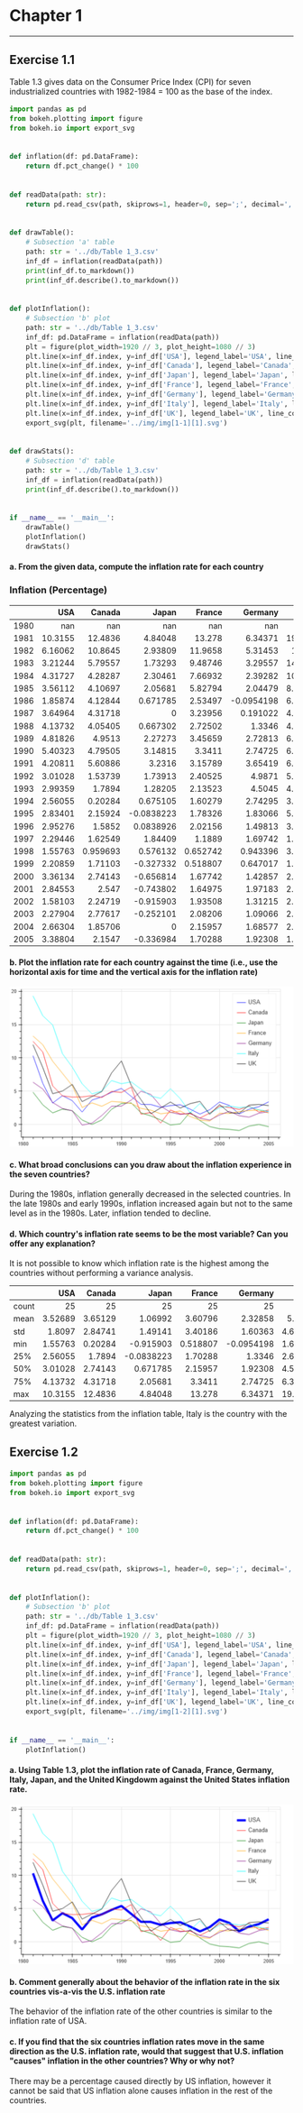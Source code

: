 # Chapter 1

***

## Exercise 1.1

Table 1.3 gives data on the Consumer Price Index (CPI) for seven industrialized countries with 1982-1984 = 100 as the
base of the index.

```python
import pandas as pd
from bokeh.plotting import figure
from bokeh.io import export_svg


def inflation(df: pd.DataFrame):
    return df.pct_change() * 100


def readData(path: str):
    return pd.read_csv(path, skiprows=1, header=0, sep=';', decimal=',', index_col=0)


def drawTable():
    # Subsection 'a' table
    path: str = '../db/Table 1_3.csv'
    inf_df = inflation(readData(path))
    print(inf_df.to_markdown())
    print(inf_df.describe().to_markdown())


def plotInflation():
    # Subsection 'b' plot
    path: str = '../db/Table 1_3.csv'
    inf_df: pd.DataFrame = inflation(readData(path))
    plt = figure(plot_width=1920 // 3, plot_height=1080 // 3)
    plt.line(x=inf_df.index, y=inf_df['USA'], legend_label='USA', line_color='blue')
    plt.line(x=inf_df.index, y=inf_df['Canada'], legend_label='Canada', line_color='red')
    plt.line(x=inf_df.index, y=inf_df['Japan'], legend_label='Japan', line_color='green')
    plt.line(x=inf_df.index, y=inf_df['France'], legend_label='France', line_color='orange')
    plt.line(x=inf_df.index, y=inf_df['Germany'], legend_label='Germany', line_color='purple')
    plt.line(x=inf_df.index, y=inf_df['Italy'], legend_label='Italy', line_color='cyan')
    plt.line(x=inf_df.index, y=inf_df['UK'], legend_label='UK', line_color='black')
    export_svg(plt, filename='../img/img[1-1][1].svg')


def drawStats():
    # Subsection 'd' table
    path: str = '../db/Table 1_3.csv'
    inf_df = inflation(readData(path))
    print(inf_df.describe().to_markdown())


if __name__ == '__main__':
    drawTable()
    plotInflation()
    drawStats()
```

#### a. From the given data, compute the inflation rate for each country

### Inflation (Percentage)

|      |       USA |     Canada |       Japan |     France |     Germany |     Italy |        UK |
|-----:|----------:|-----------:|------------:|-----------:|------------:|----------:|----------:|
| 1980 | nan       | nan        | nan         | nan        | nan         | nan       | nan       |
| 1981 |  10.3155  |  12.4836   |   4.84048   |  13.278    |   6.34371   |  19.3038  |  11.9745  |
| 1982 |   6.16062 |  10.8645   |   2.93809   |  11.9658   |   5.31453   |  16.313   |   8.53242 |
| 1983 |   3.21244 |   5.79557  |   1.73293   |   9.48746  |   3.29557   |  14.9373  |   4.61216 |
| 1984 |   4.31727 |   4.28287  |   2.30461   |   7.66932  |   2.39282   |  10.6151  |   5.01002 |
| 1985 |   3.56112 |   4.10697  |   2.05681   |   5.82794  |   2.04479   |   8.60987 |   6.01145 |
| 1986 |   1.85874 |   4.12844  |   0.671785  |   2.53497  |  -0.0954198 |   6.11065 |   3.42034 |
| 1987 |   3.64964 |   4.31718  |   0         |   3.23956  |   0.191022  |   4.59144 |   4.17755 |
| 1988 |   4.13732 |   4.05405  |   0.667302  |   2.72502  |   1.3346    |   4.98512 |   4.92899 |
| 1989 |   4.81826 |   4.9513   |   2.27273   |   3.45659  |   2.72813   |   6.59107 |   7.72293 |
| 1990 |   5.40323 |   4.79505  |   3.14815   |   3.3411   |   2.74725   |   6.11702 |   9.53437 |
| 1991 |   4.20811 |   5.60886  |   3.2316    |   3.15789  |   3.65419   |   6.39098 |   5.87045 |
| 1992 |   3.01028 |   1.53739  |   1.73913   |   2.40525  |   4.9871    |   5.30035 |   3.69662 |
| 1993 |   2.99359 |   1.7894   |   1.28205   |   2.13523  |   4.5045    |   4.25056 |   1.59803 |
| 1994 |   2.56055 |   0.20284  |   0.675105  |   1.60279  |   2.74295   |   3.91631 |   2.48034 |
| 1995 |   2.83401 |   2.15924  |  -0.0838223 |   1.78326  |   1.83066   |   5.36913 |   3.36482 |
| 1996 |   2.95276 |   1.5852   |   0.0838926 |   2.02156  |   1.49813   |   3.87065 |   2.45574 |
| 1997 |   2.29446 |   1.62549  |   1.84409   |   1.1889   |   1.69742   |   1.74528 |   3.12152 |
| 1998 |   1.55763 |   0.959693 |   0.576132  |   0.652742 |   0.943396  |   3.15253 |   3.45946 |
| 1999 |   2.20859 |   1.71103  |  -0.327332  |   0.518807 |   0.647017  |   1.66292 |   1.51515 |
| 2000 |   3.36134 |   2.74143  |  -0.656814  |   1.67742  |   1.42857   |   2.51989 |   2.98507 |
| 2001 |   2.84553 |   2.547    |  -0.743802  |   1.64975  |   1.97183   |   2.75981 |   1.74913 |
| 2002 |   1.58103 |   2.24719  |  -0.915903  |   1.93508  |   1.31215   |   2.51783 |   1.66994 |
| 2003 |   2.27904 |   2.77617  |  -0.252101  |   2.08206  |   1.09066   |   2.66066 |   2.89855 |
| 2004 |   2.66304 |   1.85706  |   0         |   2.15957  |   1.68577   |   2.19298 |   3.00469 |
| 2005 |   3.38804 |   2.1547   |  -0.336984  |   1.70288  |   1.92308   |   1.95084 |   2.82589 |

#### b. Plot the inflation rate for each country against the time (i.e., use the horizontal axis for time and the vertical axis for the inflation rate)

![alt_text](img/img%5B1-1%5D%5B1%5D.svg "Inflation Plot")

#### c. What broad conclusions can you draw about the inflation experience in the seven countries?

During the 1980s, inflation generally decreased in the selected countries. In the late 1980s and early 1990s, inflation
increased again but not to the same level as in the 1980s. Later, inflation tended to decline.

#### d. Which country's inflation rate seems to be the most variable? Can you offer any explanation?

It is not possible to know which inflation rate is the highest among the countries without performing a variance
analysis.

|       |      USA |   Canada |      Japan |    France |    Germany |    Italy |       UK |
|:------|---------:|---------:|-----------:|----------:|-----------:|---------:|---------:|
| count | 25       | 25       | 25         | 25        | 25         | 25       | 25       |
| mean  |  3.52689 |  3.65129 |  1.06992   |  3.60796  |  2.32858   |  5.9374  |  4.34481 |
| std   |  1.8097  |  2.84741 |  1.49141   |  3.40186  |  1.60363   |  4.69663 |  2.65462 |
| min   |  1.55763 |  0.20284 | -0.915903  |  0.518807 | -0.0954198 |  1.66292 |  1.51515 |
| 25%   |  2.56055 |  1.7894  | -0.0838223 |  1.70288  |  1.3346    |  2.66066 |  2.82589 |
| 50%   |  3.01028 |  2.74143 |  0.671785  |  2.15957  |  1.92308   |  4.59144 |  3.42034 |
| 75%   |  4.13732 |  4.31718 |  2.05681   |  3.3411   |  2.74725   |  6.39098 |  5.01002 |
| max   | 10.3155  | 12.4836  |  4.84048   | 13.278    |  6.34371   | 19.3038  | 11.9745  |

Analyzing the statistics from the inflation table, Italy is the country with the greatest variation.

## Exercise 1.2

```python
import pandas as pd
from bokeh.plotting import figure
from bokeh.io import export_svg


def inflation(df: pd.DataFrame):
    return df.pct_change() * 100


def readData(path: str):
    return pd.read_csv(path, skiprows=1, header=0, sep=';', decimal=',', index_col=0)


def plotInflation():
    # Subsection 'b' plot
    path: str = '../db/Table 1_3.csv'
    inf_df: pd.DataFrame = inflation(readData(path))
    plt = figure(plot_width=1920 // 3, plot_height=1080 // 3)
    plt.line(x=inf_df.index, y=inf_df['USA'], legend_label='USA', line_color='blue', line_width=5)
    plt.line(x=inf_df.index, y=inf_df['Canada'], legend_label='Canada', line_color='red')
    plt.line(x=inf_df.index, y=inf_df['Japan'], legend_label='Japan', line_color='green')
    plt.line(x=inf_df.index, y=inf_df['France'], legend_label='France', line_color='orange')
    plt.line(x=inf_df.index, y=inf_df['Germany'], legend_label='Germany', line_color='purple')
    plt.line(x=inf_df.index, y=inf_df['Italy'], legend_label='Italy', line_color='cyan')
    plt.line(x=inf_df.index, y=inf_df['UK'], legend_label='UK', line_color='black')
    export_svg(plt, filename='../img/img[1-2][1].svg')


if __name__ == '__main__':
    plotInflation()

```

#### a. Using Table 1.3, plot the inflation rate of Canada, France, Germany, Italy, Japan, and the United Kingdowm against the United States inflation rate.

![alt_text](img/img%5B1-2%5D%5B1%5D.svg "Inflation Plot")

#### b. Comment generally about the behavior of the inflation rate in the six countries vis-a-vis the U.S. inflation rate

The behavior of the inflation rate of the other countries is similar to the inflation rate of USA.

#### c. If you find that the six countries inflation rates move in the same direction as the U.S. inflation rate, would that suggest that U.S. inflation "causes" inflation in the other countries? Why or why not?

There may be a percentage caused directly by US inflation, however it cannot be said that US inflation alone causes
inflation in the rest of the countries.